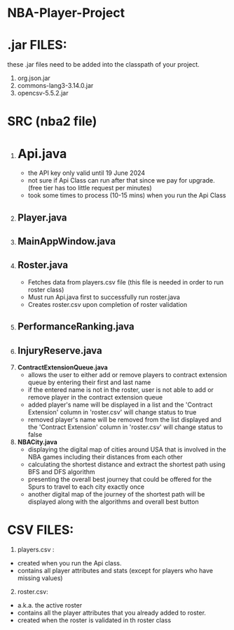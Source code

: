 # NBA-Player-Project
# .jar FILES:
these .jar files need to be added into the classpath of your project.
1. org.json.jar
2. commons-lang3-3.14.0.jar
3. opencsv-5.5.2.jar

# SRC (nba2 file)
1. # Api.java
   - the API key only valid until 19 June 2024
   - not sure if Api Class can run after that since we pay for upgrade.(free tier has too little request per minutes)
   - took some times to process (10-15 mins) when you run the Api Class
2. Player.java
   - 
3. MainAppWindow.java
   - 
4. Roster.java
   - 
   - Fetches data from players.csv file (this file is needed in order to run roster class)
   - Must run Api.java first to successfully run roster.java
   - Creates roster.csv upon completion of roster validation
5. PerformanceRanking.java
   - 
6. InjuryReserve.java
   -  
7. **ContractExtensionQueue.java**
   -  allows the user to either add or remove players to contract extension queue by entering their first and last name
   -  if the entered name is not  in the roster, user is not able to add or remove player in the contract extension queue
   -  added player's name will be displayed in a list and the 'Contract Extension' column in 'roster.csv' will change status to true
   -  removed player's name will be removed from the list displayed and the 'Contract Extension' column in 'roster.csv' will change status to false
8. **NBACity.java**
   - displaying the digital map of cities around USA that is involved in the NBA games including their distances from each other
   - calculating the shortest distance and extract the shortest path using BFS and DFS algorithm
   - presenting the overall best journey that could be offered for the Spurs to travel to each city exactly once
   - another digital map of the journey of the shortest path will be displayed along with the algorithms and overall best button
   
# CSV FILES:
1. players.csv :
- created when you run the Api class.
- contains all player attributes and stats (except for players who have missing values)

2. roster.csv:
- a.k.a. the active roster
- contains all the player attributes that you already added to roster.
- created when the roster is validated in th roster class

